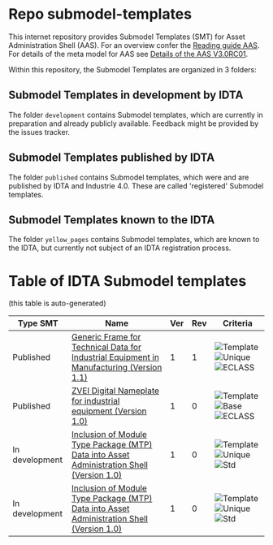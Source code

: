# Repo submodel-templates

This internet repository provides Submodel Templates (SMT) for Asset Administration Shell (AAS). For an overview confer the [Reading guide AAS](https://www.plattform-i40.de/PI40/Redaktion/EN/Downloads/Publikation/Asset_Administration_Shell_Reading_Guide.html). For details of the meta model for AAS see [Details of the AAS V3.0RC01](https://www.plattform-i40.de/PI40/Redaktion/DE/Downloads/Publikation/Details_of_the_Asset_Administration_Shell_Part1_V3.html).

Within this repository, the Submodel Templates are organized in 3 folders:

## Submodel Templates in development by IDTA

The folder `development` contains Submodel templates, which are currently in preparation and already publicly available. Feedback might be provided by the issues tracker.

## Submodel Templates published by IDTA

The folder `published` contains Submodel templates, which were and are published by IDTA and Industrie 4.0. These are called 'registered' Submodel templates.

## Submodel Templates known to the IDTA

The folder `yellow_pages` contains Submodel templates, which are known to the IDTA, but currently not subject of an IDTA registration process.

# Table of IDTA Submodel templates

(this table is auto-generated)

| Type SMT | Name | Ver | Rev | Criteria | 
|  ---------- |  ---------- |  ---------- |  ---------- |  ---------- | 
| Published | [Generic Frame for Technical Data for Industrial Equipment in Manufacturing (Version 1.1)](https://github.com/admin-shell-io/submodel-templates/tree/main/published/Technical_Data/1/1) | 1 | 1 | ![Template](https://img.shields.io/static/v1?style=plastic&label=SMT&message=Template&color=green)  ![Unique](https://img.shields.io/static/v1?style=plastic&label=SMT&message=Unique&color=b5179e)  ![ECLASS](https://img.shields.io/static/v1?style=plastic&label=SMT&message=ECLASS&color=000055)   | 
| Published | [ZVEI Digital Nameplate for industrial equipment (Version 1.0)](https://github.com/admin-shell-io/submodel-templates/tree/main/published/ZVEI_Digital_Nameplate/1/0) | 1 | 0 | ![Template](https://img.shields.io/static/v1?style=plastic&label=SMT&message=Template&color=green)  ![Base](https://img.shields.io/static/v1?style=plastic&label=SMT&message=Base&color=480ca8)  ![ECLASS](https://img.shields.io/static/v1?style=plastic&label=SMT&message=ECLASS&color=000055)   | 
| In development | [Inclusion of Module Type Package (MTP) Data into Asset Administration Shell (Version 1.0)](https://github.com/admin-shell-io/submodel-templates/tree/main/development/ModuleTypePackageData_MTP/1/0) | 1 | 0 | ![Template](https://img.shields.io/static/v1?style=plastic&label=SMT&message=Template&color=green)  ![Unique](https://img.shields.io/static/v1?style=plastic&label=SMT&message=Unique&color=b5179e)  ![Std](https://img.shields.io/static/v1?style=plastic&label=SMT&message=Std&color=4895ef)   | 
| In development | [Inclusion of Module Type Package (MTP) Data into Asset Administration Shell (Version 1.0)](https://github.com/admin-shell-io/submodel-templates/tree/main/development/ModuleTypePackageData_MTP/1/0) | 1 | 0 | ![Template](https://img.shields.io/static/v1?style=plastic&label=SMT&message=Template&color=green)  ![Unique](https://img.shields.io/static/v1?style=plastic&label=SMT&message=Unique&color=b5179e)  ![Std](https://img.shields.io/static/v1?style=plastic&label=SMT&message=Std&color=4895ef)   |
